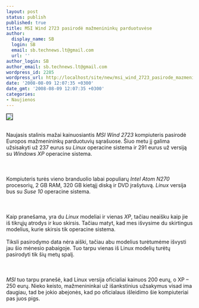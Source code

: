```yaml
---
layout: post
status: publish
published: true
title: MSI Wind 2723 pasirodė mažmenininkų parduotuvėse
author:
  display_name: SB
  login: SB
  email: sb.technews.lt@gmail.com
  url: ''
author_login: SB
author_email: sb.technews.lt@gmail.com
wordpress_id: 2285
wordpress_url: http://localhost/site/new/msi_wind_2723_pasirode_mazmenininku_parduotuvese/
date: '2008-08-09 12:07:35 +0300'
date_gmt: '2008-08-09 12:07:35 +0300'
categories:
- Naujienos
---
```

<div class="imgright"><img src="http://tbn0.google.com/images?q=tbn:73OlxDYOzb2wBM:http://img.hexus.net/v2/internationalevents/computex2008/pm/atomdesktops/DSCF0078.jpg" border="1"></div>
<p><br>Naujasis stalinis mažai kainuosiantis <i>MSI Wind 2723</i> kompiuteris pasirodė Europos mažmenininkų parduotuvių sąrašuose. Šiuo metu jį galima užsisakyti už 237 eurus su <i>Linux</i> operacine sistema ir 291 eurus už versiją su <i>Windows XP</i> operacine sistema.<br />
<br><br />
<br>Kompiuteris turės vieno branduolio labai populiarų <i>Intel Atom N270</i> procesorių, 2 GB RAM, 320 GB kietąjį diską ir DVD įrašytuvą. <i>Linux</i> versija bus su <i>Suse 10</i> operacine sistema.<br />
<br><br />
<br>Kaip pranešama, yra du <i>Linux</i> modeliai ir vienas <i>XP</i>, tačiau neaišku kaip jie iš tikrųjų atrodys ir kuo skirsis. Tačiau matyt, kad mes išvysime du skirtingus modelius, kurie skirsis tik operacine sistema.<br />
<br>Tiksli pasirodymo data nėra aiški, tačiau abu modelius turėtumėme išvysti jau šio mėnesio pabaigoje. Tuo tarpu vienas iš Linux modelių turėtų pasirodyti tik šių metų spalį.<br />
<br><br />
<br><i>MSI</i> tuo tarpu pranešė, kad Linux versija oficialiai kainuos 200 eurų, o XP – 250 eurų. Nieko keisto, mažmenininkai už išankstinius užsakymus visad ima daugiau, tad be jokio abejonės, kad po oficialaus išleidimo šie kompiuteriai pas juos pigs.<br />
<br><br />
<br><br />
<br></p>
